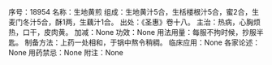序号：18954
名称：生地黄煎
组成：生地黄汁5合，生栝楼根汁5合，蜜2合，生麦门冬汁5合，酥1两，生藕汁1合。
出处：《圣惠》卷十八。
主治：热病，心胸烦热，口干，皮肉黄。
加减：None
功效：None
用法用量：每服不拘时候，抄服半匙。
制备方法：上药一处相和，于锅中熬令稍稠。
临床应用：None
各家论述：None
用药禁忌：None
附注：None
